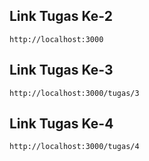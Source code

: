 ## Link Tugas Ke-2
`http://localhost:3000`

## Link Tugas Ke-3
`http://localhost:3000/tugas/3`

## Link Tugas Ke-4
`http://localhost:3000/tugas/4`
